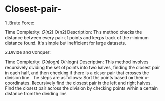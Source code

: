 # Closest-pair-

1 .Brute Force:

Time Complexity: 
𝑂(𝑛2)
O(n2)
Description: This method checks the distance between every pair of points and keeps track of the minimum distance found. It's simple but inefficient for large datasets.

2.Divide and Conquer:

Time Complexity: 
𝑂(𝑛log𝑛)
O(nlogn)
Description: This method involves recursively dividing the set of points into two halves, finding the closest pair in each half, and then checking if there is a closer pair that crosses the division line. The steps are as follows:
Sort the points based on their x-coordinates.
Recursively find the closest pair in the left and right halves.
Find the closest pair across the division by checking points within a certain distance from the dividing line.
